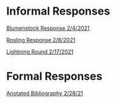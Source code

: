 # Informal Responses

[Blumenstock Response 2/4/2021](https://daeshe.github.io/DATA_150_Dayshelay/blumenstock.html)

[Rosling Response 2/8/2021](https://daeshe.github.io/DATA_150_Dayshelay/rosling.html)

[Lightning Round 2/17/2021](https://daeshe.github.io/DATA_150_Dayshelay/lightning_round_1.html)

# Formal Responses

[Anotated Bibliography 2/28/21](https://daeshe.github.io/DATA_150_Dayshelay/annotated_bib.html)
